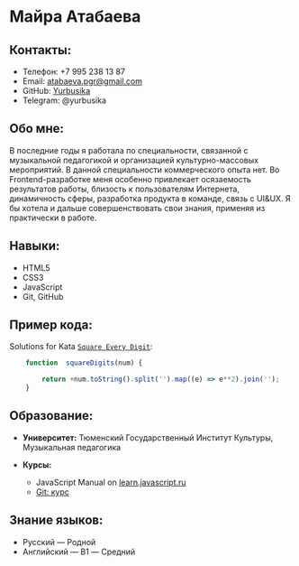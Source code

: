 # Майра Атабаева

## Контакты:

- Телефон: +7 995 238 13 87
- Email: atabaeva.pgr@gmail.com
- GitHub: [Yurbusika](https://github.com/Yurbusika)
- Telegram: @yurbusika

## Обо мне:
В последние годы я работала по специальности, связанной с
музыкальной педагогикой и организацией культурно-массовых
мероприятий. В данной специальности коммерческого опыта нет.
Во Frontend-разработке меня особенно привлекает осязаемость результатов работы, близость к пользователям Интернета, динамичность сферы, разработка продукта в команде, связь с UI&UX. Я бы хотела и дальше совершенствовать свои знания, применяя из практически в работе. 

## Навыки:

- HTML5
- CSS3
- JavaScript
- Git, GitHub

## Пример кода:

Solutions for Kata [`Square Every Digit`](https://www.codewars.com/kata/546e2562b03326a88e000020):

```javascript
    function  squareDigits(num) {

        return +num.toString().split('').map((e) => e**2).join('');
    }
```

## Образование:

- **Университет:** Тюменский Государственный Институт Культуры, Музыкальная педагогика

- **Курсы:** 
    * JavaScript Manual on [learn.javascript.ru](https://learn.javascript.ru/)
    * [Git: курс](https://www.youtube.com/playlist?list=PLDyvV36pndZFHXjXuwA_NywNrVQO0aQqb)

## Знание языков:

+ Русский — Родной
+ Английский — B1 — Средний